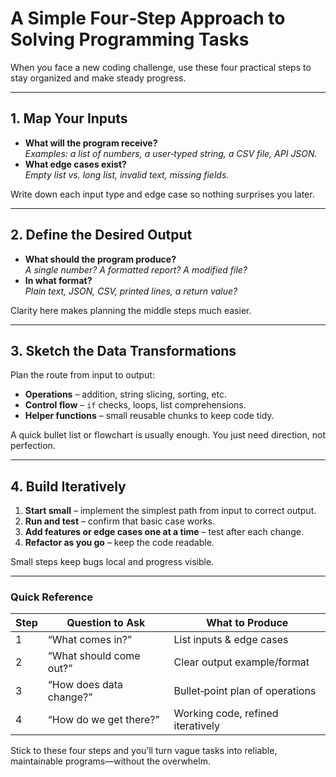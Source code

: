 
# A Simple Four‑Step Approach to Solving Programming Tasks

When you face a new coding challenge, use these four practical steps to stay organized and make steady progress.

---

## 1. Map Your Inputs

- **What will the program receive?**  
  *Examples: a list of numbers, a user‑typed string, a CSV file, API JSON.*
- **What edge cases exist?**  
  *Empty list vs. long list, invalid text, missing fields.*

Write down each input type and edge case so nothing surprises you later.

---

## 2. Define the Desired Output

- **What should the program produce?**  
  *A single number? A formatted report? A modified file?*
- **In what format?**  
  *Plain text, JSON, CSV, printed lines, a return value?*

Clarity here makes planning the middle steps much easier.

---

## 3. Sketch the Data Transformations

Plan the route from input to output:

- **Operations** – addition, string slicing, sorting, etc.  
- **Control flow** – `if` checks, loops, list comprehensions.  
- **Helper functions** – small reusable chunks to keep code tidy.

A quick bullet list or flowchart is usually enough. You just need direction, not perfection.

---

## 4. Build Iteratively

1. **Start small** – implement the simplest path from input to correct output.  
2. **Run and test** – confirm that basic case works.  
3. **Add features or edge cases one at a time** – test after each change.  
4. **Refactor as you go** – keep the code readable.

Small steps keep bugs local and progress visible.

---

### Quick Reference

| Step | Question to Ask  | What to Produce               |
|------|------------------|-------------------------------|
| 1    | “What comes in?” | List inputs & edge cases      |
| 2    | “What should come out?” | Clear output example/format |
| 3    | “How does data change?” | Bullet‑point plan of operations |
| 4    | “How do we get there?” | Working code, refined iteratively |

Stick to these four steps and you’ll turn vague tasks into reliable, maintainable programs—without the overwhelm.
